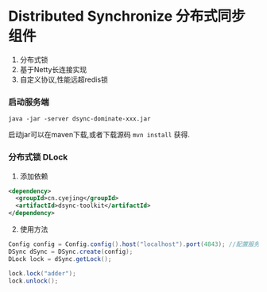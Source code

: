 # Distributed Synchronize 分布式同步组件
1. 分布式锁
2. 基于Netty长连接实现
3. 自定义协议,性能远超redis锁


### 启动服务端
```
java -jar -server dsync-dominate-xxx.jar
```
启动jar可以在maven下载,或者下载源码 ``mvn install`` 获得.
### 分布式锁 DLock
1. 添加依赖
```xml
<dependency>
  <groupId>cn.cyejing</groupId>
  <artifactId>dsync-toolkit</artifactId>
</dependency>
```
2. 使用方法
```java
Config config = Config.config().host("localhost").port(4843); //配置服务端地址
DSync dSync = DSync.create(config);
DLock lock = dSync.getLock();

lock.lock("adder");
lock.unlock();
```
